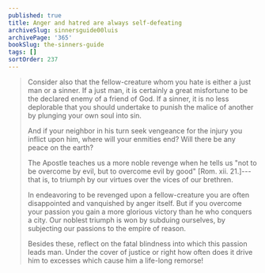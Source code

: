 ```yaml
---
published: true
title: Anger and hatred are always self-defeating
archiveSlug: sinnersguide00luis
archivePage: '365'
bookSlug: the-sinners-guide
tags: []
sortOrder: 237
---
```


> Consider also that the fellow-creature whom you hate is either a just man or a sinner. If a just man, it is certainly a great misfortune to be the declared enemy of a friend of God. If a sinner, it is no less deplorable that you should undertake to punish the malice of another by plunging your own soul into sin.
>
> And if your neighbor in his turn seek vengeance for the injury you inflict upon him, where will your enmities end? Will there be any peace on the earth?
>
> The Apostle teaches us a more noble revenge when he tells us "not to be overcome by evil, but to overcome evil by good" [Rom. xii. 21.]---that is, to triumph by our virtues over the vices of our brethren.
>
> In endeavoring to be revenged upon a fellow-creature you are often disappointed and vanquished by anger itself. But if you overcome your passion you gain a more glorious victory than he who conquers a city. Our noblest triumph is won by subduing ourselves, by subjecting our passions to the empire of reason.
>
> Besides these, reflect on the fatal blindness into which this passion leads man. Under the cover of justice or right how often does it drive him to excesses which cause him a life-long remorse!
